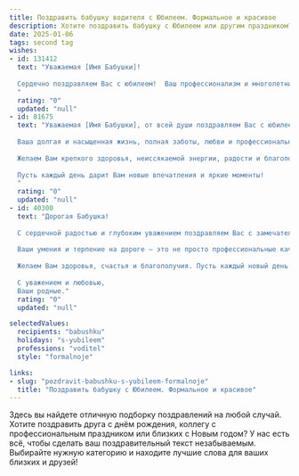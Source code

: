 ```yaml
---
title: Поздравить бабушку водителя с Юбилеем. Формальное и красивое
description: Хотите поздравить бабушку с Юбилеем или другим праздником? Наш ИИ создаст незабываемое поздравление, а вы обязательно выделитесь среди других.  
date: 2025-01-06
tags: second tag
wishes:
- id: 131412
  text: "Уважаемая [Имя Бабушки]!
  
  Сердечно поздравляем Вас с юбилеем!  Ваш профессионализм и многолетний опыт водителя вызывают глубокое уважение. Желаем Вам крепкого здоровья, долголетия, благополучия и радости в каждый день Вашей жизни. Пусть окружают Вас любовь и забота близких, а все дороги жизни будут легкими и прямыми! С юбилеем!
  "
  rating: "0"
  updated: "null"
- id: 81675
  text: "Уважаемая [Имя Бабушки], от всей души поздравляем Вас с юбилеем!
  
  Ваша долгая и насыщенная жизнь, полная заботы, любви и профессиональных достижений, достойна глубокого уважения.
  
  Желаем Вам крепкого здоровья, неиссякаемой энергии, радости и благополучия на долгие годы!
  
  Пусть каждый день дарит Вам новые впечатления и яркие моменты!
  "
  rating: "0"
  updated: "null"
- id: 40300
  text: "Дорогая Бабушка!
  
  С сердечной радостью и глубоким уважением поздравляем Вас с замечательным юбилеем! В этот значимый день мы хотим отметить не только Ваши выдающиеся достижения как водителя, но и ту теплоту, заботу и мудрость, которые Вы щедро делитесь с нами каждый день.
  
  Ваши умения и терпение на дороге — это не просто профессиональные качества, это истинное искусство, которое требует отваги и ответственности. Вы являетесь для нас примером силы и стремления к цели.
  
  Желаем Вам здоровья, счастья и благополучия. Пусть каждый новый день приносит радость и новые впечатления. Спасибо за Вашу любовь и поддержку, которые согревают наши сердца!
  
  С уважением и любовью,
  Ваши родные."
  rating: "0"
  updated: "null"

selectedValues:
  recipients: "babushku"
  holidays: "s-yubileem"
  professions: "voditel"
  style: "formalnoje"

links:
- slug: "pozdravit-babushku-s-yubileem-formalnoje"
  title: "Поздравить бабушку с Юбилеем. Формальное и красивое"
---
```


Здесь вы найдете отличную подборку поздравлений на любой случай.
Хотите поздравить друга с днём рождения, коллегу с профессиональным праздником или близких с Новым годом? У нас есть всё, чтобы сделать ваш поздравительный текст незабываемым. Выбирайте нужную категорию и находите лучшие слова для ваших близких и друзей!
